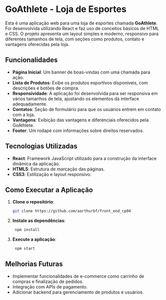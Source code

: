# GoAthlete - Loja de Esportes

Esta é uma aplicação web para uma loja de esportes chamada **GoAthlete**. Foi desenvolvida utilizando React e faz uso de conceitos básicos de HTML e CSS. O projeto apresenta um layout simples e moderno, responsivo para diferentes tamanhos de tela, com seções como produtos, contato e vantagens oferecidas pela loja.

## Funcionalidades

- **Página Inicial**: Um banner de boas-vindas com uma chamada para ação.
- **Lista de Produtos**: Exibe os produtos esportivos disponíveis, com descrições e botões de compra.
- **Responsividade**: A aplicação foi desenvolvida para ser responsiva em vários tamanhos de tela, ajustando os elementos da interface adequadamente.
- **Contatos**: Seção de formulário para que os usuários entrem em contato com a loja.
- **Vantagens**: Exibição das vantagens e diferenciais oferecidos pela GoAthlete.
- **Footer**: Um rodapé com informações sobre direitos reservados.

## Tecnologias Utilizadas

- **React**: Framework JavaScript utilizado para a construção da interface dinâmica da aplicação.
- **HTML5**: Estrutura de marcação das páginas.
- **CSS3**: Estilização e layout responsivo.

## Como Executar a Aplicação

1. **Clone o repositório**:
   ```bash
   git clone https://github.com/aarthurbf/front_end_cp04

2. **Instale as dependências**:
   ```bash
    npm install

3. **Execute a aplicação**:
   ```bash
    npm start

## Melhorias Futuras

- Implementar funcionalidades de e-commerce como carrinho de compras e finalização de pedidos.
- Integração com APIs de pagamento.
- Adicionar backend para gerenciamento de produtos e usuários.
